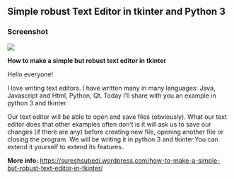 ## Simple robust Text Editor in tkinter and Python 3

### Screenshot

<img src="https://www.csh.rit.edu/~bmbowdish/simpleEditor/example.png"></img>

**How to make a simple but robust text editor in tkinter**

Hello everyone!

I love writing text editors. I have written many in many languages: Java, Javascript and Html, Python, Qt. Today I’ll share with you an example in python 3 and tkinter.

Our text editor will be able to open and save files (obviously). What our text editor does that other examples often don’t is it will ask us to save our changes (if there are any) before creating new file, opening another file or closing the program. We will be writing it in python 3 and tkinter.You can extend it yourself to extend its features.

**More info:** https://sureshsubedi.wordpress.com/how-to-make-a-simple-but-robust-text-editor-in-tkinter/
